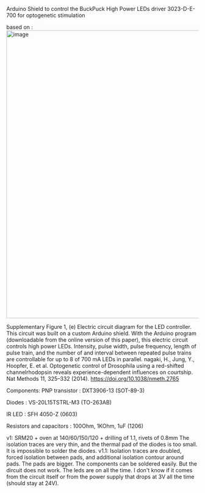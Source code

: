 Arduino Shield to control the BuckPuck High Power LEDs driver 3023-D-E-700 for optogenetic stimulation

based on :
<img width="755" alt="image" src="https://user-images.githubusercontent.com/120011964/228504280-018073b1-df81-4f12-a93a-2833953bc28e.png">

Supplementary Figure 1, (e) Electric circuit diagram for the LED controller. This circuit was built on a custom Arduino shield. With the Arduino program (downloadable from the online version of this paper), this electric circuit controls high power LEDs. Intensity, pulse width, pulse frequency, length of pulse train, and the number of and interval between repeated pulse trains are controllable for up to 8 of 700 mA LEDs in parallel.
nagaki, H., Jung, Y., Hoopfer, E. et al. Optogenetic control of Drosophila using a red-shifted channelrhodopsin reveals experience-dependent influences on courtship. Nat Methods 11, 325–332 (2014). https://doi.org/10.1038/nmeth.2765


Components: 
PNP transistor : DXT3906-13 (SOT-89-3)

Diodes : VS-20L15TSTRL-M3 (TO-263AB)

IR LED : SFH 4050-Z (0603)

Resistors and capacitors : 100Ohm, 1KOhm, 1uF (1206)


v1: 
SRM20 + oven at 140/60/150/120 + drilling of 1.1, rivets of 0.8mm 
The isolation traces are very thin, and the thermal pad of the diodes is too small. It is impossible to solder the diodes.
v1.1:
Isolation traces are doubled, forced isolation between pads, and additional isolation contour around pads. 
The pads are bigger. The components can be soldered easily.
But the dircuit does not work. The leds are on all the time. I don't know if it comes from the circuit itself or from the power supply that drops at 3V all the time (should stay at 24V).
